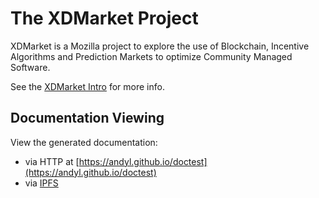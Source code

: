 # The XDMarket Project

XDMarket is a Mozilla project to explore the use of Blockchain, Incentive
Algorithms and Prediction Markets to optimize Community Managed Software.  

See the [XDMarket Intro](https://docs.google.com/presentation/d/19ykpjbNOn2W_DXdFCgUqVUjrLkNRIIkdLD3F1UW6J-k/edit#slide=id.p)
for more info.

## Documentation Viewing

View the generated documentation:

- via HTTP at [https://andyl.github.io/doctest](https://andyl.github.io/doctest)
- via [IPFS](ipfs)

